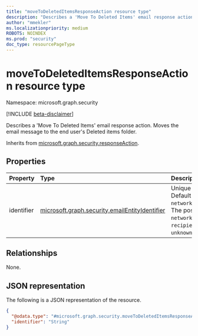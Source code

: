 ```yaml
---
title: "moveToDeletedItemsResponseAction resource type"
description: "Describes a 'Move To Deleted Items' email response action"
author: "mmekler"
ms.localizationpriority: medium
ROBOTS: NOINDEX
ms.prod: "security"
doc_type: resourcePageType
---
```


# moveToDeletedItemsResponseAction resource type

Namespace: microsoft.graph.security

[!INCLUDE [beta-disclaimer](../../includes/beta-disclaimer.md)]

Describes a 'Move To Deleted Items' email response action.
Moves the email message to the end user's Deleted items folder.

Inherits from [microsoft.graph.security.responseAction](../resources/security-responseaction.md).

## Properties
| Property   | Type                                                                                                          | Description                                                                                                                                                                                   |
|:-----------|:--------------------------------------------------------------------------------------------------------------|:----------------------------------------------------------------------------------------------------------------------------------------------------------------------------------------------|
| identifier | [microsoft.graph.security.emailEntityIdentifier](../resources/enums-security.md#emailentityidentifier-values) | Unique identifier for the response action. Default is `networkMessageId`,`recipientEmailAddress`. The possible values are: `networkMessageId`, `recipientEmailAddress`, `unknownFutureValue`. |

## Relationships
None.

## JSON representation
The following is a JSON representation of the resource.
<!-- {
  "blockType": "resource",
  "@odata.type": "microsoft.graph.security.moveToDeletedItemsResponseAction"
}
-->
``` json
{
  "@odata.type": "#microsoft.graph.security.moveToDeletedItemsResponseAction",
  "identifier": "String"
}
```

